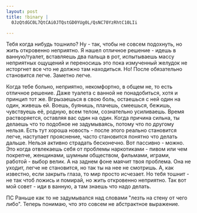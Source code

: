 ```yaml
--- 
layout: post
title: !binary |
  0JzQtdGC0L7QtCAi0JTQstGD0YUg0L/QsNC70YzRhtC10LIi

---
```

Тебя когда нибудь тошнило? Ну - так, чтобы не совсем подохнуть, но жить откровенно неприятно.
Я нашел отличное решение - идешь в ванную/туалет, вставляешь два пальца в рот, испытываешь массу неприятных ощущений и переносишь это пока измученный желудок не исторгнет все что не должно там находиться. Но!
После обязательно становится легче. Заметно легче.

Когда тебе больно, неприятно, некомфортно, в общем не, то есть отличное решение. Даже туалета с ванной не понадобиться, хотя и принцип тот же. Вгрызаешься в свою боль, остаешься с ней один на один, живешь ей. Воешь, буянишь, плачешь, смеешься, бежишь, чувствуешь её, родную, всем телом, сознательно усиливаешь. Время растворяется, оставляя вас один на один. Когда причина сильна, ты делаешь что то подобное не задумываясь, потому что по другому нельзя. Есть тут хороша новость - после этого реально становится легче, наступает прояснение, часто становится понятно что делать дальше. Нельзя активно страдать бесконечно. Вот пассивно - можно. Это когда отвлекаешь себя от проблемы наркотиками - пивом или чем покрепче, женщинами, шумным обществом, фильмами, играми, работой - выбор велик. А на заднем фоне маячит твоя проблема. Она не уходит, легче не становится, но так ты на нее не смотришь. А, как известно, если закрыть глаза, то мир просто исчезает. Но тебя тошнит - не так чтоб ложись и помирай, но жить откровенно неприятно. Так вот мой совет - иди в ванную, а там знаешь что надо делать.

ПС
Раньше как то не задумывался над словами "лезть на стену от чего либо". Теперь понимаю, что это совсем не абстрактное выражение.
